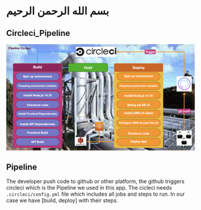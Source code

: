 # بسم الله الرحمن الرحيم

## Circleci_Pipeline
![Pipeline](Pipeline.png)


## Pipeline
The developer push code to github or other platform, the github triggers circleci which is the Pipeline we used in this app.
The cicleci needs `.circleci/config.yml` file which includes all jobs and steps to run. In our case we have [build, deploy] with their steps.